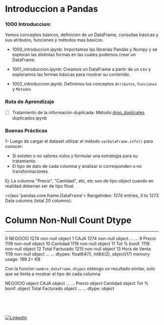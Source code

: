 # Introduccion a Pandas

### 1000 Introduccion:
Vemos conceptos básicos, definición de un DataFrame, consultas básicas y sus atributos, funciones y métodos mas básicos.

- 1000_introduccion.ipynb: Importamos las librerías Pandas y Numpy y se exploran las distintas formas en las cuales podemos crear un DataFrame.

- 1001_introduccion.ipynb: Creamos un DataFrame a partir de un csv y exploramos las formas básicas para mostrar su contenido.

- 1002_introduccion.ipynb: Definimos los conceptos `Atributos`, `Funciones` y `Métodos`

### Ruta de Aprendizaje

- [ ] Tratamiento de la información duplicada: Método [drop_duplicates](https://github.com/chetincho/curso-data-science/blob/main/metodo_drop_duplicates.md)
duplicados.ipynb


### Buenas Prácticas
1- Luego de cargar el dataset utilizar el método `varDataFrame.info()` para conocer:
* Si existen o no valores nulos y formular una estrategia para su tratamiento.
* El tipo de dato de cada columna y analizar si corresponden o no transformaciones.

Ej: La columna "Precio", "Cantidad", etc, etc son de tipo object cuando en realidad deberian ser de tipo float.

<class 'pandas.core.frame.DataFrame'>
RangeIndex: 1274 entries, 0 to 1273
Data columns (total 20 columns):
 #   Column                                Non-Null Count  Dtype  
---  ------                                --------------  -----  
 0   NEGOCIO                               1274 non-null   object 
 1   CAJA                                  1274 non-null   object 
...
...
 9   Precio                                1119 non-null   object 
 10  Cantidad                              1119 non-null   object 
 11  Tot % bonif.                          1119 non-null   object 
 12  Total Facturado                       1215 non-null   object 
 13  Hora de Venta                         1119 non-null   object 
 ...
 ...
dtypes: float64(1), int64(2), object(17)
memory usage: 199.2+ KB

Con la funcion `nombre_dataframe.dtypes` obtengo un resultado similar, solo que se limita a mostrar el tipo de cada columna

NEGOCIO                                  object
CAJA                                     object
...
...
Precio                                   object
Cantidad                                 object
Tot % bonif.                             object
Total Facturado                          object
...
...
dtype: object


<br>
<br>
<br>

[![LinkedIn](https://img.shields.io/badge/LinkedIn-Martin_Ferraguti-0077B5?style=for-the-badge&logo=linkedin&logoColor=white&labelColor=101010)](https://www.linkedin.com/in/martin-ferraguti/)
